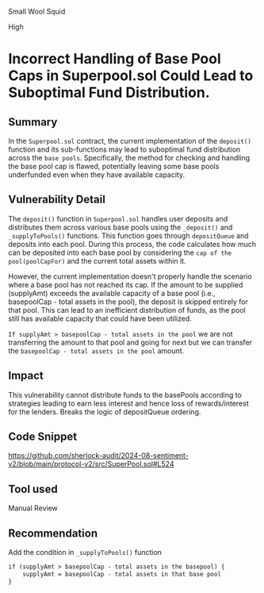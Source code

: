 Small Wool Squid

High

# Incorrect Handling of Base Pool Caps in Superpool.sol Could Lead to Suboptimal Fund Distribution.

## Summary
In the `Superpool.sol` contract, the current implementation of the `deposit()` function and its sub-functions may lead to suboptimal fund distribution across the `base pools`. Specifically, the method for checking and handling the base pool cap is flawed, potentially leaving some base pools underfunded even when they have available capacity.

## Vulnerability Detail
The `deposit()` function in `Superpool.sol` handles user deposits and distributes them across various base pools using the `_deposit()` and `_supplyToPools()` functions. This function goes through `depositQueue` and deposits into each pool. During this process, the code calculates how much can be deposited into each base pool by considering the `cap of the pool(poolCapFor)` and the current total assets within it.

However, the current implementation doesn't properly handle the scenario where a base pool has not reached its cap. If the amount to be supplied (supplyAmt) exceeds the available capacity of a base pool (i.e., basepoolCap - total assets in the pool), the deposit is skipped entirely for that pool. This can lead to an inefficient distribution of funds, as the pool still has available capacity that could have been utilized.

 `If supplyAmt > basepoolCap - total assets in the pool` we are not transferring the amount to that pool and going for next but we can transfer the `basepoolCap - total assets in the pool` amount.

## Impact
This vulnerability cannot distribute funds to the basePools according to strategies leading to earn less interest and hence loss of rewards/interest for the lenders. Breaks the logic of depositQueue ordering. 

## Code Snippet
https://github.com/sherlock-audit/2024-08-sentiment-v2/blob/main/protocol-v2/src/SuperPool.sol#L524

## Tool used

Manual Review

## Recommendation

Add the condition in `_supplyToPools()` function
```diff
if (supplyAmt > basepoolCap - total assets in the basepool) {
    supplyAmt = basepoolCap - total assets in that base pool
}
```
